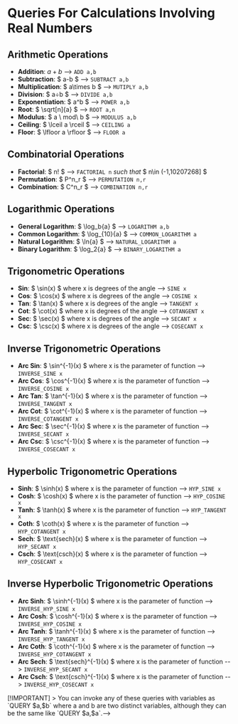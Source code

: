 # Queries For Calculations Involving Real Numbers
## Arithmetic Operations
 - **Addition**: $a+b$ --> `ADD a,b`
 - **Subtraction**: $ a-b $ --> `SUBTRACT a,b`
 - **Multiplication**: $ a\times b $ --> `MUTIPLY a,b`
 - **Division**: $ a÷b $ --> `DIVIDE a,b`
 - **Exponentiation**: $ a^b $ --> `POWER a,b`
 - **Root**: $ \sqrt[n]{a} $ --> `ROOT a,n`
 - **Modulus**: $ a \ mod\ b $ --> `MODULUS a,b`
 - **Ceiling**: $ \lceil a \rceil $ --> `CEILING a`
 - **Floor**: $ \lfloor a \rfloor $ --> `FLOOR a`
## Combinatorial Operations
 - **Factorial**:  $ n! $ --> `FACTORIAL n` *such that* $ n\in (-1,10207268] $
 - **Permutation**: $ P^n_r $ --> `PERMUTATION n,r`
 - **Combination**: $ C^n_r $ --> `COMBINATION n,r`
## Logarithmic Operations
 - **General Logarithm**: $ \log_b{a} $ --> `LOGARITHM a,b`
 - **Common Logarithm**: $ \log_{10}{a} $ --> `COMMON_LOGARITHM a`
 - **Natural Logarithm**: $  \ln{a} $ --> `NATURAL_LOGARITHM a`
 - **Binary Logarithm**: $ \log_2{a} $ --> `BINARY_LOGARITHM a`
## Trigonometric Operations
  - **Sin**: $ \sin(x) $ where x is degrees of the angle --> `SINE x`
  - **Cos**: $ \cos(x) $ where x is degrees of the angle --> `COSINE x`
  - **Tan**: $ \tan(x) $ where x is degrees of the angle --> `TANGENT x`
  - **Cot**: $ \cot(x) $ where x is degrees of the angle --> `COTANGENT x`
  - **Sec**: $ \sec(x) $ where x is degrees of the angle --> `SECANT x`
  - **Csc**: $ \csc(x) $ where x is degrees of the angle --> `COSECANT x`
## Inverse Trigonometric Operations
   - **Arc Sin**: $ \sin^{-1}(x) $ where x is the parameter of function --> `INVERSE_SINE x`
   - **Arc Cos**: $ \cos^{-1}(x) $ where x is the parameter of function --> `INVERSE_COSINE x`
   - **Arc Tan**: $ \tan^{-1}(x) $ where x is the parameter of function --> `INVERSE_TANGENT x`
   - **Arc Cot**: $ \cot^{-1}(x) $ where x is the parameter of function --> `INVERSE_COTANGENT x`
   - **Arc Sec**: $ \sec^{-1}(x) $ where x is the parameter of function --> `INVERSE_SECANT x`
   - **Arc Csc**: $ \csc^{-1}(x) $ where x is the parameter of function --> `INVERSE_COSECANT x`
## Hyperbolic Trigonometric Operations
   - **Sinh**: $ \sinh(x) $ where x is the parameter of function --> `HYP_SINE x`   
   - **Cosh**: $ \cosh(x) $ where x is the parameter of function --> `HYP_COSINE x`   
   - **Tanh**: $ \tanh(x) $ where x is the parameter of function --> `HYP_TANGENT x`   
   - **Coth**: $ \coth(x) $ where x is the parameter of function --> `HYP_COTANGENT x`   
   - **Sech**: $ \text{sech}(x) $ where x is the parameter of function --> `HYP_SECANT x`   
   - **Csch**: $ \text{csch}(x) $ where x is the parameter of function --> `HYP_COSECANT x`   
## Inverse Hyperbolic Trigonometric Operations
   - **Arc Sinh**: $ \sinh^{-1}(x) $ where x is the parameter of function --> `INVERSE_HYP_SINE x`   
   - **Arc Cosh**: $ \cosh^{-1}(x) $ where x is the parameter of function --> `INVERSE_HYP_COSINE x`   
   - **Arc Tanh**: $ \tanh^{-1}(x) $ where x is the parameter of function --> `INVERSE_HYP_TANGENT x`   
   - **Arc Coth**: $ \coth^{-1}(x) $ where x is the parameter of function --> `INVERSE_HYP_COTANGENT x`   
   - **Arc Sech**: $ \text{sech}^{-1}(x) $ where x is the parameter of function --> `INVERSE_HYP_SECANT x`   
   - **Arc Csch**: $ \text{csch}^{-1}(x) $ where x is the parameter of function --> `INVERSE_HYP_COSECANT x`   
 

<!--> [!IMPORTANT]
> You can invoke any of these queries with variables as `QUERY $a,$b` where a and b are two distinct variables, although they can be the same like `QUERY $a,$a`.-->
